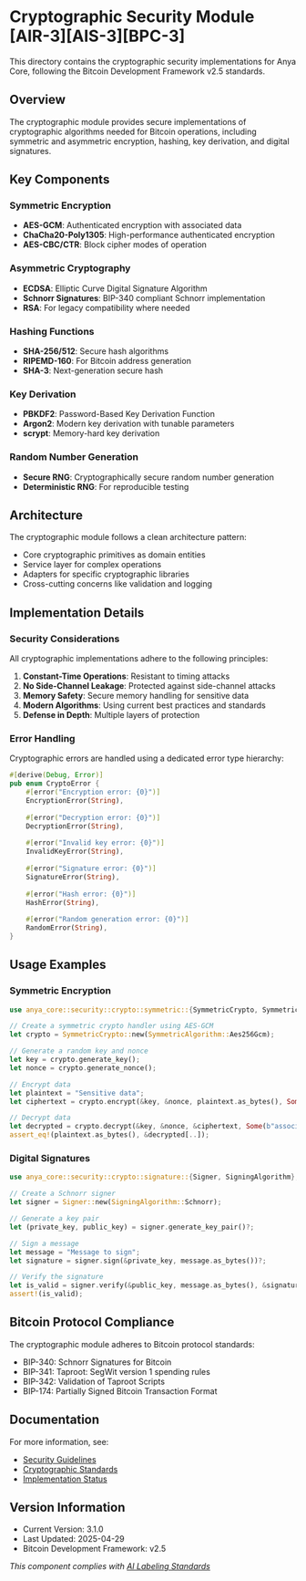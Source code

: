 # Cryptographic Security Module [AIR-3][AIS-3][BPC-3]

This directory contains the cryptographic security implementations for Anya Core, following the Bitcoin Development Framework v2.5 standards.

## Overview

The cryptographic module provides secure implementations of cryptographic algorithms needed for Bitcoin operations, including symmetric and asymmetric encryption, hashing, key derivation, and digital signatures.

## Key Components

### Symmetric Encryption

- **AES-GCM**: Authenticated encryption with associated data
- **ChaCha20-Poly1305**: High-performance authenticated encryption
- **AES-CBC/CTR**: Block cipher modes of operation

### Asymmetric Cryptography

- **ECDSA**: Elliptic Curve Digital Signature Algorithm
- **Schnorr Signatures**: BIP-340 compliant Schnorr implementation
- **RSA**: For legacy compatibility where needed

### Hashing Functions

- **SHA-256/512**: Secure hash algorithms
- **RIPEMD-160**: For Bitcoin address generation
- **SHA-3**: Next-generation secure hash

### Key Derivation

- **PBKDF2**: Password-Based Key Derivation Function
- **Argon2**: Modern key derivation with tunable parameters
- **scrypt**: Memory-hard key derivation

### Random Number Generation

- **Secure RNG**: Cryptographically secure random number generation
- **Deterministic RNG**: For reproducible testing

## Architecture

The cryptographic module follows a clean architecture pattern:

- Core cryptographic primitives as domain entities
- Service layer for complex operations
- Adapters for specific cryptographic libraries
- Cross-cutting concerns like validation and logging

## Implementation Details

### Security Considerations

All cryptographic implementations adhere to the following principles:

1. **Constant-Time Operations**: Resistant to timing attacks
2. **No Side-Channel Leakage**: Protected against side-channel attacks
3. **Memory Safety**: Secure memory handling for sensitive data
4. **Modern Algorithms**: Using current best practices and standards
5. **Defense in Depth**: Multiple layers of protection

### Error Handling

Cryptographic errors are handled using a dedicated error type hierarchy:

```rust
#[derive(Debug, Error)]
pub enum CryptoError {
    #[error("Encryption error: {0}")]
    EncryptionError(String),
    
    #[error("Decryption error: {0}")]
    DecryptionError(String),
    
    #[error("Invalid key error: {0}")]
    InvalidKeyError(String),
    
    #[error("Signature error: {0}")]
    SignatureError(String),
    
    #[error("Hash error: {0}")]
    HashError(String),
    
    #[error("Random generation error: {0}")]
    RandomError(String),
}
```

## Usage Examples

### Symmetric Encryption

```rust
use anya_core::security::crypto::symmetric::{SymmetricCrypto, SymmetricAlgorithm};

// Create a symmetric crypto handler using AES-GCM
let crypto = SymmetricCrypto::new(SymmetricAlgorithm::Aes256Gcm);

// Generate a random key and nonce
let key = crypto.generate_key();
let nonce = crypto.generate_nonce();

// Encrypt data
let plaintext = "Sensitive data";
let ciphertext = crypto.encrypt(&key, &nonce, plaintext.as_bytes(), Some(b"associated data"))?;

// Decrypt data
let decrypted = crypto.decrypt(&key, &nonce, &ciphertext, Some(b"associated data"))?;
assert_eq!(plaintext.as_bytes(), &decrypted[..]);
```

### Digital Signatures

```rust
use anya_core::security::crypto::signature::{Signer, SigningAlgorithm};

// Create a Schnorr signer
let signer = Signer::new(SigningAlgorithm::Schnorr);

// Generate a key pair
let (private_key, public_key) = signer.generate_key_pair()?;

// Sign a message
let message = "Message to sign";
let signature = signer.sign(&private_key, message.as_bytes())?;

// Verify the signature
let is_valid = signer.verify(&public_key, message.as_bytes(), &signature)?;
assert!(is_valid);
```

## Bitcoin Protocol Compliance

The cryptographic module adheres to Bitcoin protocol standards:

- BIP-340: Schnorr Signatures for Bitcoin
- BIP-341: Taproot: SegWit version 1 spending rules
- BIP-342: Validation of Taproot Scripts
- BIP-174: Partially Signed Bitcoin Transaction Format

## Documentation

For more information, see:

- [Security Guidelines](../../../../SECURITY.md)
- [Cryptographic Standards](https://developers.bitcoin.org/reference/transactions.html)
- [Implementation Status](../../../../docs/IMPLEMENTATION_MILESTONES.md)

## Version Information

- Current Version: 3.1.0
- Last Updated: 2025-04-29
- Bitcoin Development Framework: v2.5

*This component complies with [AI Labeling Standards](../../../../docs/standards/AI_LABELING.md)* 